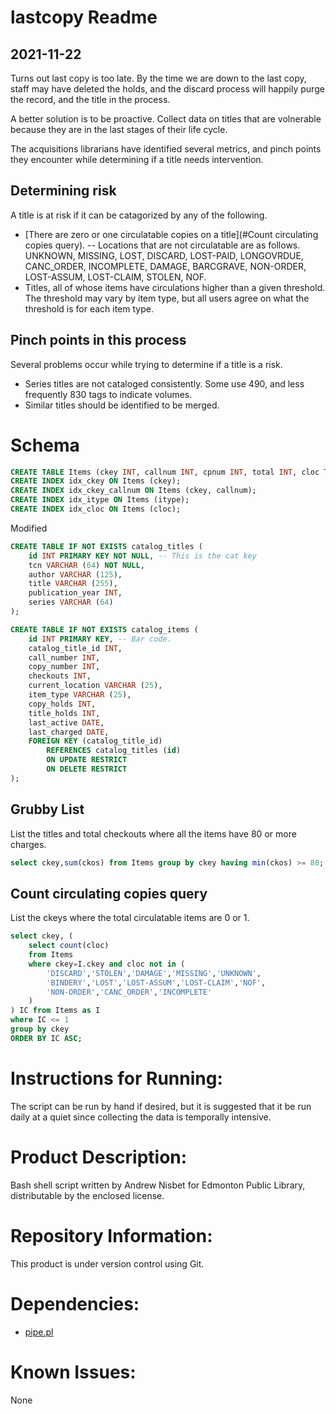 # lastcopy Readme
## 2021-11-22
Turns out last copy is too late. By the time we are down to the last copy, staff may have deleted the holds, and the discard process will happily purge the record, and the title in the process.

A better solution is to be proactive. Collect data on titles that are volnerable because they are in the last stages of their life cycle. 

The acquisitions librarians have identified several metrics, and pinch points they encounter while determining if a title needs intervention.

## Determining risk
A title is at risk if it can be catagorized by any of the following.
- [There are zero or one circulatable copies on a title](#Count circulating copies query).
-- Locations that are not circulatable are as follows. UNKNOWN, MISSING, LOST, DISCARD, LOST-PAID, LONGOVRDUE, CANC_ORDER, INCOMPLETE, DAMAGE, BARCGRAVE, NON-ORDER, LOST-ASSUM, LOST-CLAIM, STOLEN, NOF.
- Titles, all of whose items have circulations higher than a given threshold. The threshold may vary by item type, but all users agree on what the threshold is for each item type.

## Pinch points in this process
Several problems occur while trying to determine if a title is a risk.
- Series titles are not cataloged consistently. Some use 490, and less frequently 830 tags to indicate volumes.
- Similar titles should be identified to be merged.

# Schema
```sql
CREATE TABLE Items (ckey INT, callnum INT, cpnum INT, total INT, cloc TEXT, itype TEXT, cholds INT, tholds INT);
CREATE INDEX idx_ckey ON Items (ckey);
CREATE INDEX idx_ckey_callnum ON Items (ckey, callnum);
CREATE INDEX idx_itype ON Items (itype);
CREATE INDEX idx_cloc ON Items (cloc);
```
Modified
```sql
CREATE TABLE IF NOT EXISTS catalog_titles (
    id INT PRIMARY KEY NOT NULL, -- This is the cat key
    tcn VARCHAR (64) NOT NULL,
    author VARCHAR (125),
    title VARCHAR (255),
    publication_year INT,
    series VARCHAR (64)
);

CREATE TABLE IF NOT EXISTS catalog_items (
    id INT PRIMARY KEY, -- Bar code.
    catalog_title_id INT,
    call_number INT,
    copy_number INT,
    checkouts INT,
    current_location VARCHAR (25),
    item_type VARCHAR (25),
    copy_holds INT,
    title_holds INT,
    last_active DATE,
    last_charged DATE,
    FOREIGN KEY (catalog_title_id)
        REFERENCES catalog_titles (id)
        ON UPDATE RESTRICT
        ON DELETE RESTRICT
);
```


## Grubby List
List the titles and total checkouts where all the items have 80 or more charges.
```sql
select ckey,sum(ckos) from Items group by ckey having min(ckos) >= 80;
```

## Count circulating copies query
List the ckeys where the total circulatable items are 0 or 1.
```sql
select ckey, (
    select count(cloc) 
    from Items 
    where ckey=I.ckey and cloc not in (
        'DISCARD','STOLEN','DAMAGE','MISSING','UNKNOWN',
        'BINDERY','LOST','LOST-ASSUM','LOST-CLAIM','NOF',
        'NON-ORDER','CANC_ORDER','INCOMPLETE'
    )
) IC from Items as I 
where IC <= 1 
group by ckey 
ORDER BY IC ASC;
```

# Instructions for Running:
The script can be run by hand if desired, but it is suggested that it be run daily at a quiet since collecting the data is temporally intensive.

# Product Description:
Bash shell script written by Andrew Nisbet for Edmonton Public Library, distributable by the enclosed license.

# Repository Information:
This product is under version control using Git.

# Dependencies:
* [pipe.pl](https://github.com/anisbet/pipe)

# Known Issues:
None

